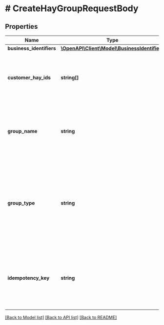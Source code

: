 # # CreateHayGroupRequestBody

## Properties

Name | Type | Description | Notes
------------ | ------------- | ------------- | -------------
**business_identifiers** | [**\OpenAPI\Client\Model\BusinessIdentifiers**](BusinessIdentifiers.md) |  | [optional]
**customer_hay_ids** | **string[]** | Unique identifiers (UUID) of the Customer(s) associated to this Group |
**group_name** | **string** | Name of the Group, if not provided a generic name associated with the client will be generated | [optional]
**group_type** | **string** | Group type. Possible values:  * **BUSINESS**: Non-individual / joint entity  * **PERSONAL**: Joint account entity (default if no option selected) | [optional]
**idempotency_key** | **string** | Unique value (UUID) used to identify this request and used to recognise any subsequent retries |

[[Back to Model list]](../../README.md#models) [[Back to API list]](../../README.md#endpoints) [[Back to README]](../../README.md)
